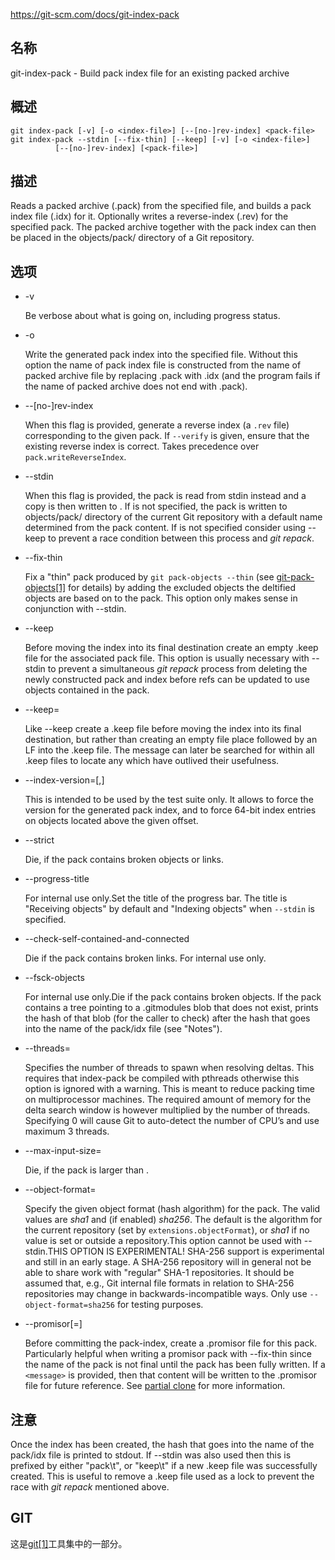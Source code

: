 https://git-scm.com/docs/git-index-pack

## 名称

git-index-pack - Build pack index file for an existing packed archive

## 概述

```
git index-pack [-v] [-o <index-file>] [--[no-]rev-index] <pack-file>
git index-pack --stdin [--fix-thin] [--keep] [-v] [-o <index-file>]
		  [--[no-]rev-index] [<pack-file>]
```

## 描述

Reads a packed archive (.pack) from the specified file, and builds a pack index file (.idx) for it. Optionally writes a reverse-index (.rev) for the specified pack. The packed archive together with the pack index can then be placed in the objects/pack/ directory of a Git repository.

## 选项

- -v

  Be verbose about what is going on, including progress status.

- -o <index-file>

  Write the generated pack index into the specified file. Without this option the name of pack index file is constructed from the name of packed archive file by replacing .pack with .idx (and the program fails if the name of packed archive does not end with .pack).

- --[no-]rev-index

  When this flag is provided, generate a reverse index (a `.rev` file) corresponding to the given pack. If `--verify` is given, ensure that the existing reverse index is correct. Takes precedence over `pack.writeReverseIndex`.

- --stdin

  When this flag is provided, the pack is read from stdin instead and a copy is then written to <pack-file>. If <pack-file> is not specified, the pack is written to objects/pack/ directory of the current Git repository with a default name determined from the pack content. If <pack-file> is not specified consider using --keep to prevent a race condition between this process and *git repack*.

- --fix-thin

  Fix a "thin" pack produced by `git pack-objects --thin` (see [git-pack-objects[1]](../git-pack-objects) for details) by adding the excluded objects the deltified objects are based on to the pack. This option only makes sense in conjunction with --stdin.

- --keep

  Before moving the index into its final destination create an empty .keep file for the associated pack file. This option is usually necessary with --stdin to prevent a simultaneous *git repack* process from deleting the newly constructed pack and index before refs can be updated to use objects contained in the pack.

- --keep=<msg>

  Like --keep create a .keep file before moving the index into its final destination, but rather than creating an empty file place *<msg>* followed by an LF into the .keep file. The *<msg>* message can later be searched for within all .keep files to locate any which have outlived their usefulness.

- --index-version=<version>[,<offset>]

  This is intended to be used by the test suite only. It allows to force the version for the generated pack index, and to force 64-bit index entries on objects located above the given offset.

- --strict

  Die, if the pack contains broken objects or links.

- --progress-title

  For internal use only.Set the title of the progress bar. The title is "Receiving objects" by default and "Indexing objects" when `--stdin` is specified.

- --check-self-contained-and-connected

  Die if the pack contains broken links. For internal use only.

- --fsck-objects

  For internal use only.Die if the pack contains broken objects. If the pack contains a tree pointing to a .gitmodules blob that does not exist, prints the hash of that blob (for the caller to check) after the hash that goes into the name of the pack/idx file (see "Notes").

- --threads=<n>

  Specifies the number of threads to spawn when resolving deltas. This requires that index-pack be compiled with pthreads otherwise this option is ignored with a warning. This is meant to reduce packing time on multiprocessor machines. The required amount of memory for the delta search window is however multiplied by the number of threads. Specifying 0 will cause Git to auto-detect the number of CPU’s and use maximum 3 threads.

- --max-input-size=<size>

  Die, if the pack is larger than <size>.

- --object-format=<hash-algorithm>

  Specify the given object format (hash algorithm) for the pack. The valid values are *sha1* and (if enabled) *sha256*. The default is the algorithm for the current repository (set by `extensions.objectFormat`), or *sha1* if no value is set or outside a repository.This option cannot be used with --stdin.THIS OPTION IS EXPERIMENTAL! SHA-256 support is experimental and still in an early stage. A SHA-256 repository will in general not be able to share work with "regular" SHA-1 repositories. It should be assumed that, e.g., Git internal file formats in relation to SHA-256 repositories may change in backwards-incompatible ways. Only use `--object-format=sha256` for testing purposes.

- --promisor[=<message>]

  Before committing the pack-index, create a .promisor file for this pack. Particularly helpful when writing a promisor pack with --fix-thin since the name of the pack is not final until the pack has been fully written. If a `<message>` is provided, then that content will be written to the .promisor file for future reference. See [partial clone](https://git-scm.com/docs/partial-clone) for more information.

## 注意

Once the index has been created, the hash that goes into the name of the pack/idx file is printed to stdout. If --stdin was also used then this is prefixed by either "pack\t", or "keep\t" if a new .keep file was successfully created. This is useful to remove a .keep file used as a lock to prevent the race with *git repack* mentioned above.

## GIT

  这是[git[1]](../../Git)工具集中的一部分。